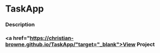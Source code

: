 # TaskApp

### Description

### <a href="https://christian-browne.github.io/TaskApp/"target="_blank">View Project</a>
 
